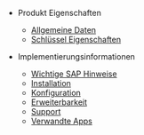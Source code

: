 * Produkt Eigenschaften

  * [Allgemeine Daten](de-de/product_features/general_data.md)
  * [Schlüssel Eigenschaften](de-de/product_features/key_features.md)

* Implementierungsinformationen

  * [Wichtige SAP Hinweise](de-de/implementation_information/sap_notes.md)
  * [Installation](de-de/implementation_information/installation.md)
  * [Konfiguration](de-de/implementation_information/configuration.md)
  * [Erweiterbarkeit](de-de/implementation_information/extensibility.md)
  * [Support](de-de/implementation_information/support.md)
  * [Verwandte Apps](de-de/implementation_information/related_apps.md)